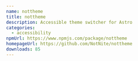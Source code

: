 ```yaml
---
name: nottheme
title: nottheme
description: Accessible theme switcher for Astro
categories:
  - accessibility
npmUrl: https://www.npmjs.com/package/nottheme
homepageUrl: https://github.com/NotNite/nottheme
downloads: 85
---
```

